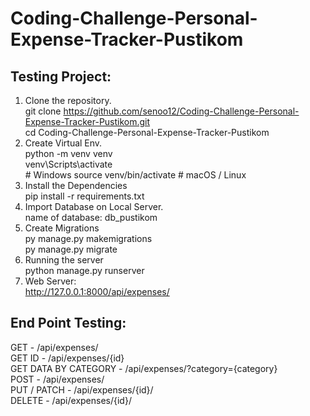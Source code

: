 # Coding-Challenge-Personal-Expense-Tracker-Pustikom

## Testing Project:
1. Clone the repository.<br>
   git clone https://github.com/senoo12/Coding-Challenge-Personal-Expense-Tracker-Pustikom.git<br>
   cd Coding-Challenge-Personal-Expense-Tracker-Pustikom
2. Create Virtual Env.<br>
   python -m venv venv<br>
   venv\Scripts\activate<br>       # Windows
   source venv/bin/activate    # macOS / Linux
3. Install the Dependencies<br>
   pip install -r requirements.txt
4. Import Database on Local Server.<br>
   name of database: db_pustikom
6. Create Migrations<br>
   py manage.py makemigrations<br>
   py manage.py migrate
7. Running the server<br>
   python manage.py runserver
8. Web Server:<br>
   http://127.0.0.1:8000/api/expenses/

  ## End Point Testing:<br>
  GET - /api/expenses/ <br>
  GET ID - /api/expenses/{id} <br>
  GET DATA BY CATEGORY - /api/expenses/?category={category} <br>
  POST - /api/expenses/ <br>
  PUT / PATCH - /api/expenses/{id}/ <br>
  DELETE - /api/expenses/{id}/ <br>

